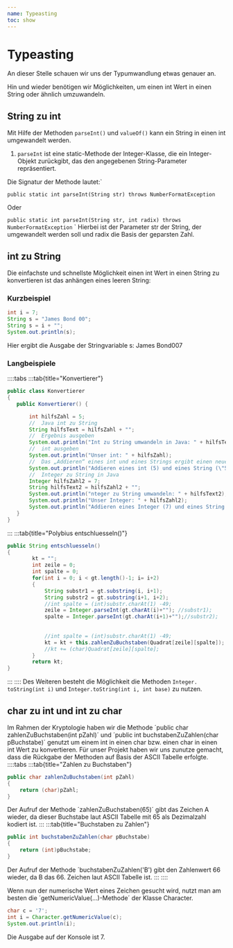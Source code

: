 ```yaml
---
name: Typeasting
toc: show
---
```

# Typeasting

An dieser Stelle schauen wir uns der Typumwandlung etwas genauer an. 

Hin und wieder benötigen wir Möglichkeiten, um einen int Wert in einen String oder ähnlich umzuwandeln.

## String zu int
Mit Hilfe der Methoden `parseInt()` und `valueOf()` kann ein String in einen int umgewandelt werden.

1. `parseInt` ist eine static-Methode der Integer-Klasse, die ein Integer-Objekt zurückgibt, das den angegebenen String-Parameter repräsentiert.

Die Signatur der Methode lautet:`

`public static int parseInt(String str) throws NumberFormatException`

Oder

`public static int parseInt(String str, int radix) throws NumberFormatException`
`
Hierbei ist der Parameter str der String, der umgewandelt werden soll und radix die Basis der geparsten Zahl.

## int zu String
Die einfachste und schnellste Möglichkeit einen int Wert in einen String zu konvertieren ist das anhängen eines leeren String:

### Kurzbeispiel
```java
int i = 7;
String s = "James Bond 00";
String s = i + "";
System.out.println(s);
```
Hier ergibt die Ausgabe der Stringvariable s: James Bond007

### Langbeispiele
::::tabs
:::tab{title="Konvertierer"}
```java
public class Konvertierer
{
   public Konvertierer() {

       int hilfsZahl = 5;
       //  Java int zu String
       String hilfsText = hilfsZahl + "";
       //  Ergebnis ausgeben
       System.out.println("Int zu String umwandeln in Java: " + hilfsText);
       //  int ausgeben
       System.out.println("Unser int: " + hilfsZahl);
       //  Das „Addieren“ eines int und eines Strings ergibt einen neuen String
       System.out.println("Addieren eines int (5) und eines String (\"5\"). Das Ergebnis ist ein neuer String: " + hilfsText + hilfsZahl);
       //  Integer zu String in Java
       Integer hilfsZahl2 = 7;
       String hilfsText2 = hilfsZahl2 + "";
       System.out.println("nteger zu String umwandeln: " + hilfsText2);
       System.out.println("Unser Integer: " + hilfsZahl2);
       System.out.println("Addieren eines Integer (7) und eines String (\"7\"). Das Ergebnis ist ein neuer String: " + hilfsZahl2 + hilfsText2);
   }
}
```
:::
:::tab{title="Polybius entschluesseln()"}
```java
public String entschluesseln()
{
        kt = "";
        int zeile = 0;
        int spalte = 0;
        for(int i = 0; i < gt.length()-1; i= i+2)
        {
            String substr1 = gt.substring(i, i+1);
            String substr2 = gt.substring(i+1, i+2);
            //int spalte = (int)substr.charAt(1) -49;
            zeile = Integer.parseInt(gt.charAt(i)+""); //substr1);
            spalte = Integer.parseInt(gt.charAt(i+1)+"");//substr2);
            
            
            //int spalte = (int)substr.charAt(1) -49;
            kt = kt + this.zahlenZuBuchstaben(Quadrat[zeile][spalte]);
            //kt += (char)Quadrat[zeile][spalte];
        }
        return kt;
}
``` 
:::
::::
Des Weiteren besteht die Möglichkeit die Methoden `Integer.​toString(int i)` und `Integer.toString(int i, int base)` zu nutzen.


## char zu int und int zu char
Im Rahmen der Kryptologie haben wir die Methode ´public char zahlenZuBuchstaben(int pZahl)´ und ´public int buchstabenZuZahlen(char pBuchstabe)´ genutzt um einem int in einen char bzw. einen char in einen int Wert zu konvertieren. 
Für unser Projekt haben wir uns zunutze gemacht, dass die Rückgabe der Methoden auf Basis der ASCII Tabelle erfolgte.
::::tabs
:::tab{title="Zahlen zu Buchstaben"}
```java
public char zahlenZuBuchstaben(int pZahl)
{
    return (char)pZahl;
}
```

Der Aufruf der Methode ´zahlenZuBuchstaben(65)´ gibt das Zeichen A wieder, da dieser Buchstabe laut ASCII Tabelle mit 65 als Dezimalzahl kodiert ist.
:::
:::tab{title="Buchstaben zu Zahlen"}
```java
public int buchstabenZuZahlen(char pBuchstabe)
{
    return (int)pBuchstabe;
}
```
Der Aufruf der Methode ´buchstabenZuZahlen('B') gibt den Zahlenwert 66 wieder, da B das 66. Zeichen laut ASCII Tabelle ist.
:::
::::




Wenn nun der numerische Wert eines Zeichen gesucht wird, nutzt man am besten die ´getNumericValue(…)-Methode´ der Klasse Character.

```java
char c = '7';
int i = Character.getNumericValue(c);
System.out.println(i);
```
Die Ausgabe auf der Konsole ist 7.


